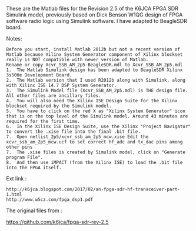 
These are the Matlab files for the Revision 2.5 of the K6JCA FPGA SDR Simulink model, previously based on Dick Benson W1QG design of FPGA software radio logic using Simulink software.
I have adapted to BeagleSDR board.

Notes:

    Before you start, install Matlab 2012b but not a recent version of Matlab because Xilinx System Generator component of Xilinx blockset really is NOT compatible with newer version of Matlab.
    Rename or copy Xcvr_SSB_AM_2p5-BeagleSDR.mdl to Xcvr_SSB_AM_2p5.mdl    
    1.  The Matlab Simulink design has been adapted to BeagleSDR Xilinx 3s500e Development Board.
    2.  The Matlab version that I used R2012b along with Simulink, along with Xilinx ISE 14.7 DSP System Generator.
    3.  The Simulink Model file (Xcvr_SSB_AM_2p5.mdl) is THE design file. All other files are ancillary files.
    4.  You will also need the Xilinx ISE Design Suite for the Xilinx blockset required by the Simulink model.
    5.  You have to click on the red X as "Xilinx System Generator" icon that is on the top level of the Simulink model. Around 43 minutes are required for the first time.
    6.  In the Xilinx ISE Design Suite, use the Xilinx "Project Navigator" to convert the .xise file into the final .bit file.
    7.  Open netlist_2p5/xcvr_ssb_am_2p5_mcw.xise Edit the xcvr_ssb_am_2p5_mcw.ucf to set correct hf_adc and tx_dac pins among other pins
    7.  The .xise files is created by Simulink model, click on "Generate program File".
    8.  And then use iMPACT (from the Xilinx ISE) to load the .bit file into the FPGA itself.


Ext link :

    http://k6jca.blogspot.com/2017/02/an-fpga-sdr-hf-transceiver-part-1.html
    http://www.w5cz.com/fpga_dsp1.pdf

The original files from :

   https://github.com/k6jca/fpga-sdr-rev-2.5
